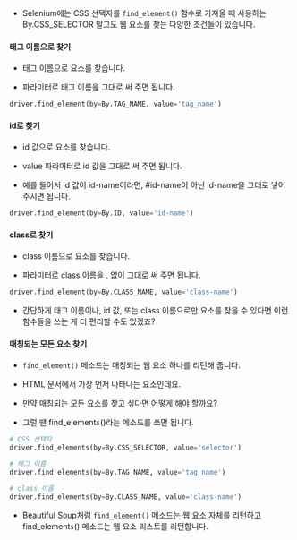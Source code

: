+ Selenium에는 CSS 선택자를 `find_element()` 함수로 가져올 때 사용하는 By.CSS_SELECTOR 말고도 웹 요소를 찾는 다양한 조건들이 있습니다.

#### 태그 이름으로 찾기

+ 태그 이름으로 요소를 찾습니다. 

+ 파라미터로 태그 이름을 그대로 써 주면 됩니다.

```python
driver.find_element(by=By.TAG_NAME, value='tag_name')
```

#### id로 찾기

+ id 값으로 요소를 찾습니다. 

+ value 파라미터로 id 값을 그대로 써 주면 됩니다. 

+ 예를 들어서 id 값이 id-name이라면, #id-name이 아닌 id-name을 그대로 넣어 주시면 됩니다.

```python
driver.find_element(by=By.ID, value='id-name')
```

#### class로 찾기
+ class 이름으로 요소를 찾습니다. 

+ 파라미터로 class 이름을 . 없이 그대로 써 주면 됩니다.

```python
driver.find_element(by=By.CLASS_NAME, value='class-name')
```

+ 간단하게 태그 이름이나, id 값, 또는 class 이름으로만 요소를 찾을 수 있다면 이런 함수들을 쓰는 게 더 편리할 수도 있겠죠?

#### 매칭되는 모든 요소 찾기

+ `find_element()` 메소드는 매칭되는 웹 요소 하나를 리턴해 줍니다. 

+ HTML 문서에서 가장 먼저 나타나는 요소인데요. 

+ 만약 매칭되는 모든 요소를 찾고 싶다면 어떻게 해야 할까요? 

+ 그럴 땐 find_element`s`()라는 메소드를 쓰면 됩니다.

```python
# CSS 선택자
driver.find_elements(by=By.CSS_SELECTOR, value='selector')

# 태그 이름
driver.find_elements(by=By.TAG_NAME, value='tag_name')

# class 이름
driver.find_elements(by=By.CLASS_NAME, value='class-name')
```

+ Beautiful Soup처럼 `find_element()` 메소드는 웹 요소 자체를 리턴하고 find_element`s`() 메소드는 웹 요소 리스트를 리턴합니다.